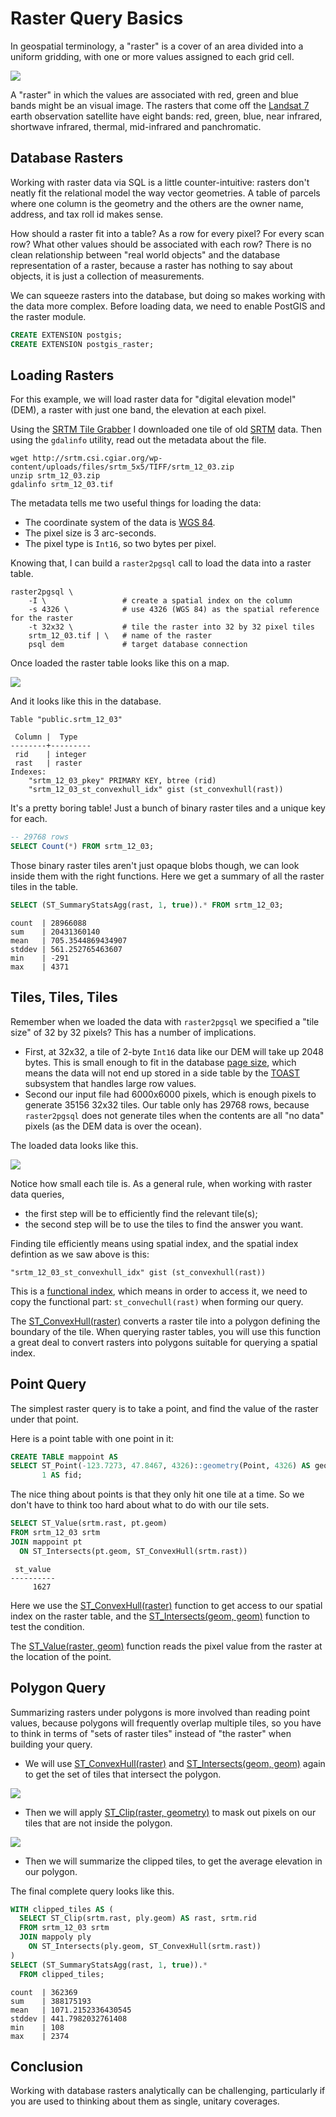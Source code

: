 # Raster Query Basics

In geospatial terminology, a "raster" is a cover of an area divided into a uniform gridding, with one or more values assigned to each grid cell. 

![](raster_dataset.jpg)

A "raster" in which the values are associated with red, green and blue bands might be an visual image. The rasters that come off the [Landsat 7](https://www.usgs.gov/landsat-missions/landsat-7) earth observation satellite have eight bands: red, green, blue, near infrared, shortwave infrared, thermal, mid-infrared and panchromatic. 

## Database Rasters

Working with raster data via SQL is a little counter-intuitive: rasters don't neatly fit the relational model the way vector geometries. A table of parcels where one column is the geometry and the others are the owner name, address, and tax roll id makes sense.

How should a raster fit into a table? As a row for every pixel? For every scan row? What other values should be associated with each row? There is no clean relationship between "real world objects" and the database representation of a raster, because a raster has nothing to say about objects, it is just a collection of measurements.

We can squeeze rasters into the database, but doing so makes working with the data more complex. Before loading data, we need to enable PostGIS and the raster module.

```sql
CREATE EXTENSION postgis;
CREATE EXTENSION postgis_raster;
```

## Loading Rasters

For this example, we will load raster data for "digital elevation model" (DEM), a raster with just one band, the elevation at each pixel.

Using the [SRTM Tile Grabber](https://dwtkns.com/srtm/) I downloaded one tile of old [SRTM](https://www2.jpl.nasa.gov/srtm/) data. Then using the `gdalinfo` utility, read out the metadata about the file.

``` 
wget http://srtm.csi.cgiar.org/wp-content/uploads/files/srtm_5x5/TIFF/srtm_12_03.zip
unzip srtm_12_03.zip
gdalinfo srtm_12_03.tif
```

The metadata tells me two useful things for loading the data:

* The coordinate system of the data is [WGS 84](https://epsg.io/4326). 
* The pixel size is 3 arc-seconds.
* The pixel type is `Int16`, so two bytes per pixel.

Knowing that, I can build a `raster2pgsql` call to load the data into a raster table.

```
raster2pgsql \
    -I \                 # create a spatial index on the column
    -s 4326 \            # use 4326 (WGS 84) as the spatial reference for the raster
    -t 32x32 \           # tile the raster into 32 by 32 pixel tiles
    srtm_12_03.tif | \   # name of the raster
    psql dem             # target database connection
```

Once loaded the raster table looks like this on a map.

![](dem_basics_1.jpg)

And it looks like this in the database.

```
Table "public.srtm_12_03"

 Column |  Type   
--------+---------
 rid    | integer 
 rast   | raster  
Indexes:
    "srtm_12_03_pkey" PRIMARY KEY, btree (rid)
    "srtm_12_03_st_convexhull_idx" gist (st_convexhull(rast))
```

It's a pretty boring table! Just a bunch of binary raster tiles and a unique key for each.

```sql
-- 29768 rows
SELECT Count(*) FROM srtm_12_03;
```

Those binary raster tiles aren't just opaque blobs though, we can look inside them with the right functions. Here we get a summary of all the raster tiles in the table.

```sql
SELECT (ST_SummaryStatsAgg(rast, 1, true)).* FROM srtm_12_03;
```

```
count  | 28966088
sum    | 20431360140
mean   | 705.3544869434907
stddev | 561.252765463607
min    | -291
max    | 4371
```

## Tiles, Tiles, Tiles

Remember when we loaded the data with `raster2pgsql` we specified a "tile size" of 32 by 32 pixels? This has a number of implications.

* First, at 32x32, a tile of 2-byte `Int16` data like our DEM will take up 2048 bytes. This is small enough to fit in the database [page size](https://www.postgresql.org/docs/current/storage-page-layout.html), which means the data will not end up stored in a side table by the [TOAST](https://www.postgresql.org/docs/current/storage-toast.html) subsystem that handles large row values.
* Second our input file had 6000x6000 pixels, which is enough pixels to generate 35156 32x32 tiles. Our table only has 29768 rows, because `raster2pgsql` does not generate tiles when the contents are all "no data" pixels (as the DEM data is over the ocean).

The loaded data looks like this. 

![](dem_basics_3.jpg)

Notice how small each tile is. As a general rule, when working with raster data queries,

* the first step will be to efficiently find the relevant tile(s);
* the second step will be to use the tiles to find the answer you want.

Finding tile efficiently means using spatial index, and the spatial index defintion as we saw above is this:

```
"srtm_12_03_st_convexhull_idx" gist (st_convexhull(rast))
```

This is a [functional index](https://www.postgresql.org/docs/current/indexes-expressional.html), which means in order to access it, we need to copy the functional part: `st_convechull(rast)` when forming our query. 

The [ST_ConvexHull(raster)](https://postgis.net/docs/RT_ST_ConvexHull.html) converts a raster tile into a polygon defining the boundary of the tile. When querying raster tables, you will use this function a great deal to convert rasters into polygons suitable for querying a spatial index.

## Point Query

The simplest raster query is to take a point, and find the value of the raster under that point. 

Here is a point table with one point in it:

```sql
CREATE TABLE mappoint AS 
SELECT ST_Point(-123.7273, 47.8467, 4326)::geometry(Point, 4326) AS geom, 
       1 AS fid;
```

The nice thing about points is that they only hit one tile at a time. So we don't have to think too hard about what to do with our tile sets.

```sql
SELECT ST_Value(srtm.rast, pt.geom) 
FROM srtm_12_03 srtm
JOIN mappoint pt
  ON ST_Intersects(pt.geom, ST_ConvexHull(srtm.rast))
```

```
 st_value 
----------
     1627
```

Here we use the [ST_ConvexHull(raster)](https://postgis.net/docs/RT_ST_ConvexHull.html) function to get access to our spatial index on the raster table, and the [ST_Intersects(geom, geom)](https://postgis.net/docs/ST_Intersects.html) function to test the condition.

The [ST_Value(raster, geom)](https://postgis.net/docs/RT_ST_Value.html) function reads the pixel value from the raster at the location of the point.

## Polygon Query

Summarizing rasters under polygons is more involved than reading point values, because polygons will frequently overlap multiple tiles, so you have to think in terms of "sets of raster tiles" instead of "the raster" when building your query.

* We will use [ST_ConvexHull(raster)](https://postgis.net/docs/RT_ST_ConvexHull.html) and [ST_Intersects(geom, geom)](https://postgis.net/docs/ST_Intersects.html) again to get the set of tiles that intersect the polygon.

![](dem_basics_4.jpg)

* Then we will apply [ST_Clip(raster, geometry)](https://postgis.net/docs/RT_ST_Clip.html) to mask out pixels on our tiles that are not inside the polygon.

![](dem_basics_5.jpg)

* Then we will summarize the clipped tiles, to get the average elevation in our polygon.

The final complete query looks like this.

```sql
WITH clipped_tiles AS (
  SELECT ST_Clip(srtm.rast, ply.geom) AS rast, srtm.rid
  FROM srtm_12_03 srtm
  JOIN mappoly ply
    ON ST_Intersects(ply.geom, ST_ConvexHull(srtm.rast))
)
SELECT (ST_SummaryStatsAgg(rast, 1, true)).* 
  FROM clipped_tiles;
```

```
count  | 362369
sum    | 388175193
mean   | 1071.2152336430545
stddev | 441.7982032761408
min    | 108
max    | 2374
```

## Conclusion

Working with database rasters analytically can be challenging, particularly if you are used to thinking about them as single, unitary coverages. 